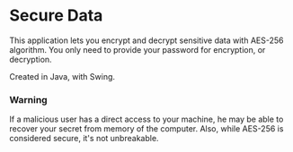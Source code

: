 # Secure Data

This application lets you encrypt and decrypt sensitive data with AES-256 algorithm.
You only need to provide your password for encryption, or decryption.

Created in Java, with Swing.

### Warning

If a malicious user has a direct access to your machine, he may be able to recover your secret from memory of the computer.
Also, while AES-256 is considered secure, it's not unbreakable.
